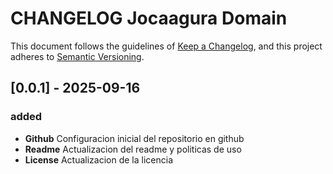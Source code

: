 # CHANGELOG Jocaagura Domain

This document follows the guidelines of [Keep a Changelog](https://keepachangelog.com/en/1.0.0/),
and this project adheres to [Semantic Versioning](https://semver.org/spec/v2.0.0.html).

## [0.0.1] - 2025-09-16

### added
- **Github** Configuracion inicial del repositorio en github
- **Readme** Actualizacion del readme y politicas de uso
- **License** Actualizacion de la licencia